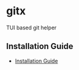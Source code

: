# gitx

TUI based git helper

## Installation Guide

-   [Installation Guide](./docs/installation.md)

